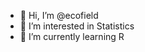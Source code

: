 - 👋 Hi, I’m @ecofield
- 👀 I’m interested in Statistics
- 🌱 I’m currently learning R

<!---
ecofield/ecofield is a ✨ special ✨ repository because its `README.md` (this file) appears on your GitHub profile.
You can click the Preview link to take a look at your changes.
--->
